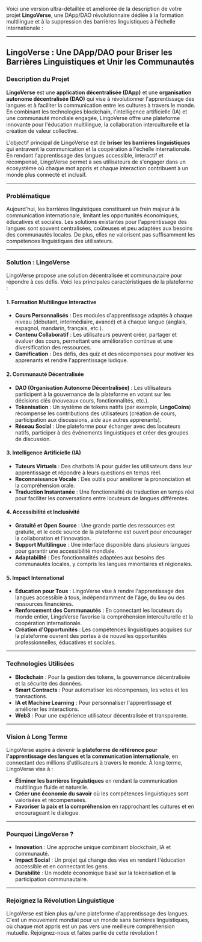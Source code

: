 Voici une version ultra-détaillée et améliorée de la description de votre projet **LingoVerse**, une DApp/DAO révolutionnaire dédiée à la formation multilingue et à la suppression des barrières linguistiques à l'échelle internationale :

---

## **LingoVerse : Une DApp/DAO pour Briser les Barrières Linguistiques et Unir les Communautés**

### **Description du Projet**
**LingoVerse** est une **application décentralisée (DApp)** et une **organisation autonome décentralisée (DAO)** qui vise à révolutionner l'apprentissage des langues et à faciliter la communication entre les cultures à travers le monde. En combinant les technologies blockchain, l'intelligence artificielle (IA) et une communauté mondiale engagée, LingoVerse offre une plateforme innovante pour l'éducation multilingue, la collaboration interculturelle et la création de valeur collective.

L'objectif principal de LingoVerse est de **briser les barrières linguistiques** qui entravent la communication et la coopération à l'échelle internationale. En rendant l'apprentissage des langues accessible, interactif et récompensé, LingoVerse permet à ses utilisateurs de s'engager dans un écosystème où chaque mot appris et chaque interaction contribuent à un monde plus connecté et inclusif.

---

### **Problématique**
Aujourd'hui, les barrières linguistiques constituent un frein majeur à la communication internationale, limitant les opportunités économiques, éducatives et sociales. Les solutions existantes pour l'apprentissage des langues sont souvent centralisées, coûteuses et peu adaptées aux besoins des communautés locales. De plus, elles ne valorisent pas suffisamment les compétences linguistiques des utilisateurs.

---

### **Solution : LingoVerse**
LingoVerse propose une solution décentralisée et communautaire pour répondre à ces défis. Voici les principales caractéristiques de la plateforme :

#### **1. Formation Multilingue Interactive**
- **Cours Personnalisés** : Des modules d'apprentissage adaptés à chaque niveau (débutant, intermédiaire, avancé) et à chaque langue (anglais, espagnol, mandarin, français, etc.).
- **Contenu Collaboratif** : Les utilisateurs peuvent créer, partager et évaluer des cours, permettant une amélioration continue et une diversification des ressources.
- **Gamification** : Des défis, des quiz et des récompenses pour motiver les apprenants et rendre l'apprentissage ludique.

#### **2. Communauté Décentralisée**
- **DAO (Organisation Autonome Décentralisée)** : Les utilisateurs participent à la gouvernance de la plateforme en votant sur les décisions clés (nouveaux cours, fonctionnalités, etc.).
- **Tokenisation** : Un système de tokens natifs (par exemple, **LingoCoins**) récompense les contributions des utilisateurs (création de cours, participation aux discussions, aide aux autres apprenants).
- **Réseau Social** : Une plateforme pour échanger avec des locuteurs natifs, participer à des événements linguistiques et créer des groupes de discussion.

#### **3. Intelligence Artificielle (IA)**
- **Tuteurs Virtuels** : Des chatbots IA pour guider les utilisateurs dans leur apprentissage et répondre à leurs questions en temps réel.
- **Reconnaissance Vocale** : Des outils pour améliorer la prononciation et la compréhension orale.
- **Traduction Instantanée** : Une fonctionnalité de traduction en temps réel pour faciliter les conversations entre locuteurs de langues différentes.

#### **4. Accessibilité et Inclusivité**
- **Gratuité et Open Source** : Une grande partie des ressources est gratuite, et le code source de la plateforme est ouvert pour encourager la collaboration et l'innovation.
- **Support Multilingue** : Une interface disponible dans plusieurs langues pour garantir une accessibilité mondiale.
- **Adaptabilité** : Des fonctionnalités adaptées aux besoins des communautés locales, y compris les langues minoritaires et régionales.

#### **5. Impact International**
- **Éducation pour Tous** : LingoVerse vise à rendre l'apprentissage des langues accessible à tous, indépendamment de l'âge, du lieu ou des ressources financières.
- **Renforcement des Communautés** : En connectant les locuteurs du monde entier, LingoVerse favorise la compréhension interculturelle et la coopération internationale.
- **Création d'Opportunités** : Les compétences linguistiques acquises sur la plateforme ouvrent des portes à de nouvelles opportunités professionnelles, éducatives et sociales.

---

### **Technologies Utilisées**
- **Blockchain** : Pour la gestion des tokens, la gouvernance décentralisée et la sécurité des données.
- **Smart Contracts** : Pour automatiser les récompenses, les votes et les transactions.
- **IA et Machine Learning** : Pour personnaliser l'apprentissage et améliorer les interactions.
- **Web3** : Pour une expérience utilisateur décentralisée et transparente.

---

### **Vision à Long Terme**
LingoVerse aspire à devenir la **plateforme de référence pour l'apprentissage des langues et la communication internationale**, en connectant des millions d'utilisateurs à travers le monde. À long terme, LingoVerse vise à :
- **Éliminer les barrières linguistiques** en rendant la communication multilingue fluide et naturelle.
- **Créer une économie du savoir** où les compétences linguistiques sont valorisées et récompensées.
- **Favoriser la paix et la compréhension** en rapprochant les cultures et en encourageant le dialogue.

---

### **Pourquoi LingoVerse ?**
- **Innovation** : Une approche unique combinant blockchain, IA et communauté.
- **Impact Social** : Un projet qui change des vies en rendant l'éducation accessible et en connectant les gens.
- **Durabilité** : Un modèle économique basé sur la tokenisation et la participation communautaire.

---

### **Rejoignez la Révolution Linguistique**
LingoVerse est bien plus qu'une plateforme d'apprentissage des langues. C'est un mouvement mondial pour un monde sans barrières linguistiques, où chaque mot appris est un pas vers une meilleure compréhension mutuelle. Rejoignez-nous et faites partie de cette révolution !
